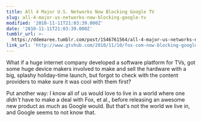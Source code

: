 ```yaml
---
title: All 4 Major U.S. Networks Now Blocking Google TV
slug: all-4-major-us-networks-now-blocking-google-tv
modified: '2010-11-11T21:03:39.000Z'
date: '2010-11-11T21:03:39.000Z'
tumblr_url: >-
  https://ddemaree.tumblr.com/post/1546761564/all-4-major-us-networks-now-blocking-google-tv
link_url: 'http://www.gtvhub.com/2010/11/10/fox-com-now-blocking-google-tv-devices/'
---
```

What if a huge internet company developed a software platform for TVs, got some huge device makers involved to make and sell the hardware with a big, splashy holiday-time launch, but forgot to check with the content providers to make sure it was cool with them first?

Put another way: I know all of us would love to live in a world where one _didn't_ have to make a deal with Fox, et al., before releasing an awesome new product as much as Google would. But that's not the world we live in, and Google seems to not know that.
